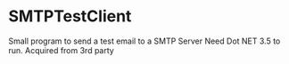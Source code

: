 # SMTPTestClient
Small program to send a test email to a SMTP Server
Need Dot NET 3.5 to run.
Acquired from 3rd party
